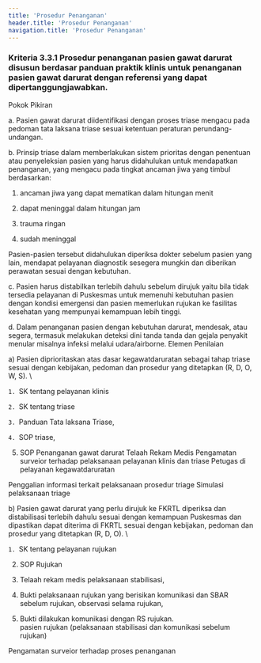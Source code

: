 ```yaml
---
title: 'Prosedur Penanganan'
header.title: 'Prosedur Penanganan'
navigation.title: 'Prosedur Penanganan'
---
```


### Kriteria 3.3.1 Prosedur penanganan pasien gawat darurat disusun berdasar panduan praktik klinis untuk penanganan pasien gawat darurat dengan referensi yang dapat dipertanggungjawabkan. 



Pokok Pikiran 

a. Pasien gawat darurat diidentifikasi dengan proses triase mengacu pada pedoman tata laksana triase sesuai ketentuan peraturan perundang-undangan. 

b. Prinsip triase dalam memberlakukan sistem prioritas dengan penentuan atau penyeleksian pasien yang harus didahulukan untuk mendapatkan penanganan, yang mengacu pada tingkat ancaman jiwa yang timbul berdasarkan: 

1. ancaman jiwa yang dapat mematikan dalam hitungan menit 

2. dapat meninggal dalam hitungan jam 

3. trauma ringan 

4. sudah meninggal 

Pasien-pasien tersebut didahulukan diperiksa dokter sebelum pasien yang lain, mendapat pelayanan diagnostik sesegera mungkin dan diberikan perawatan sesuai dengan kebutuhan. 

c. Pasien harus distabilkan terlebih dahulu sebelum dirujuk yaitu bila tidak tersedia pelayanan di Puskesmas untuk memenuhi kebutuhan  pasien dengan kondisi emergensi dan pasien memerlukan rujukan ke fasilitas kesehatan yang mempunyai kemampuan lebih tinggi. 

d. Dalam penanganan pasien dengan kebutuhan darurat, mendesak, atau segera, termasuk melakukan deteksi dini tanda tanda dan gejala penyakit menular misalnya infeksi melalui udara/airborne. 
Elemen Penilaian 




 a) Pasien diprioritaskan atas dasar kegawatdaruratan sebagai tahap triase sesuai dengan kebijakan, pedoman dan prosedur yang ditetapkan (R, D, O, W, S).  \


`1. `SK tentang pelayanan klinis

`2. `SK tentang triase 

`3. `Panduan Tata laksana Triase, 

`4. `SOP triase,



5. SOP Penanganan gawat darurat 
Telaah Rekam Medis 
Pengamatan surveior terhadap pelaksanaan pelayanan klinis dan triase Petugas di pelayanan kegawatdaruratan 


Penggalian informasi terkait pelaksanaan prosedur triage 
Simulasi pelaksanaan triage 
 




 b) Pasien gawat darurat yang perlu dirujuk ke FKRTL diperiksa dan distabilisasi terlebih dahulu sesuai dengan kemampuan Puskesmas dan dipastikan dapat diterima di FKRTL sesuai dengan kebijakan, pedoman dan prosedur yang ditetapkan (R, D, O). \


`1. `SK tentang pelayanan rujukan 





2. SOP Rujukan

1. Telaah rekam medis pelaksanaan stabilisasi, 



2. Bukti pelaksanaan rujukan yang berisikan komunikasi dan SBAR sebelum rujukan, observasi selama rujukan,

 

3. Bukti dilakukan komunikasi dengan RS rujukan.  \
pasien rujukan (pelaksanaan stabilisasi dan komunikasi sebelum rujukan)



Pengamatan surveior terhadap proses penanganan 
 
 
 

 
 













